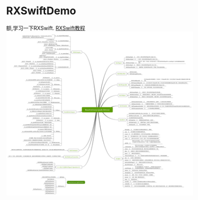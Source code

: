 # RXSwiftDemo
额,学习一下RXSwift.
[RXSwift教程](http://blog.csdn.net/wo190096/article/details/54708283)
![RXSwift教程图片1](./SWIFT_RX_RAC_Demo/imgs/1469692080253466.png)
